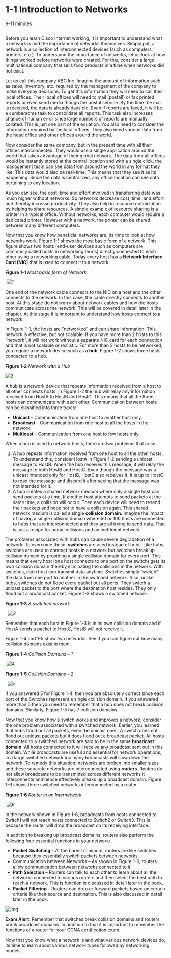 # 1-1 Introduction to Networks

9–11 minutes

---

Before you learn Cisco Internet working, it is important to understand what a network is and the importance of networks themselves. Simply put, a network is a collection of interconnected devices (such as computers, printers, etc.). To understand the importance of networks, let us look at how things worked before networks were created. For this, consider a large multinational company that sells food products in a time when networks did not exist.

Let us call this company ABC Inc. Imagine the amount of information such as sales, inventory, etc. required by the management of the company to make everyday decisions. To get this information they will need to call their local offices. Their local offices will need to mail (postal!) or fax printed reports or even send media though the postal service. By the time the mail is received, the data is already days old. Even if reports are faxed, it will be a cumbersome task to consolidate all reports. This task also increases chance of human error since large numbers of reports are manually collated. This is just one part of the equation. You also need to consider the information required by the local offices. They also need various data from the head office and other offices around the world.

Now consider the same company, but in the present time with all their offices interconnected. They would use a single application around the world that takes advantage of their global network. The data from all offices would be instantly stored at the central location and with a single click, the management team can see data from around the world in any format they like. This data would also be real-time. This means that they see it as its happening. Since the data is centralized, any office location can see data pertaining to any location.

As you can see, the cost, time and effort involved in transferring data was much higher without networks. So networks decrease cost, time, and effort and thereby increase productivity. They also help in resource optimization by helping to share resources. A simple example of resource sharing is a printer in a typical office. Without networks, each computer would require a dedicated printer. However with a network, the printer can be shared between many different computers.

Now that you know how beneficial networks are, its time to look at how networks work. Figure 1-1 shows the most basic form of a network. This figure shows two hosts (end-user devices such as computers are commonly called hosts in networking terms) directly connected to each other using a networking cable. Today every host has a **Network Interface Card (NIC)** that is used to connect it to a network.

**Figure 1-1** _Most basic form of Network_

 _![1](https://s8185.pcdn.co/wp-content/uploads/2013/10/11.png)_

One end of the network cable connects to the NIC on a host and the other connects to the network. In this case, the cable directly connects to another host. At this stage do not worry about network cables and how the hosts communicate across the network. This will be covered in detail later in the chapter. At this stage it is important to understand how hosts connect to a network.

In Figure 1-1, the hosts are “networked” and can share information. This network is effective, but not scalable. If you have more than 2 hosts to this “network”, it will not work without a separate NIC card for each connection and that is not scalable or realistic. For more than 2 hosts to be networked, you require a network device such as a **hub**. Figure 1-2 shows three hosts connected to a hub.

**Figure 1-2** _Network with a Hub_

![2](https://s8185.pcdn.co/wp-content/uploads/2013/10/2.png)

A hub is a network device that repeats information received from a host to all other connects hosts. In Figure 1-2 the hub will relay any information received from HostA to HostB and HostC. This means that all the three hosts can communicate with each other. Communication between hosts can be classified into three types:

- **Unicast** – Communication from one host to another host only.
- **Broadcast** – Communication from one host to all the hosts in the network.
- **Multicast** – Communication from one host to few hosts only.

When a hub is used to network hosts, there are two problems that arise:

1. A hub repeats information received from one host to all the other hosts. To understand this, consider HostA in Figure 1-2 sending a unicast message to HostB. When the hub receives this message; it will relay the message to both HostB and HostC. Even though the message was a unicast intended only for HostB, HostC also receives it. It is up to HostC to read the message and discard it after seeing that the message was not intended for it.
2. A hub creates a shared network medium where only a single host can send packets at a time. If another host attempts to send packets at the same time, a collision will occur. Then each device will need to resend their packets and hope not to have a collision again. This shared network medium is called a single **collision domain.** Imagine the impact of having a single collision domain where 50 or 100 hosts are connected to hubs that are interconnected and they are all trying to send data. That is just a recipe for many collisions and an inefficient network.

The problems associated with hubs can cause severe degradation of a network. To overcome these, **switches** are used instead of hubs. Like hubs, switches are used to connect hosts in a network but switches break up collision domain by providing a single collision domain for every port. This means that every host (one host connects to one port on the switch) gets its own collision domain thereby eliminating the collisions in the network. With switches, each host can transmit data anytime. Switches simply “switch” the data from one port to another in the switched network. Also, unlike hubs, switches do not flood every packet out all ports. They switch a unicast packet to the port where the destination host resides. They only flood out a broadcast packet. Figure 1-3 shows a switched network.

**Figure 1-3** _A switched network_

  _![3](https://s8185.pcdn.co/wp-content/uploads/2013/10/3.png)_

Remember that each host in Figure 1-3 is in its own collision domain and if HostA sends a packet to HostC, HostB will not receive it.

Figure 1-4 and 1-5 show two networks. See if you can figure out how many collision domains exist in them.

**Figure 1-4** _Collision Domains – 1_

 _![4](https://s8185.pcdn.co/wp-content/uploads/2013/10/4.png)_

**Figure 1-5** _Collision Domains – 2_

  _![5](https://s8185.pcdn.co/wp-content/uploads/2013/10/5.png)_

If you answered 5 for Figure 1-4, then you are absolutely correct since each port of the Switches represent a single collision domain. If you answered more than 5 then you need to remember that a hub does not break collision domains. Similarly, Figure 1-5 has 7 collision domains.

Now that you know how a switch works and improves a network, consider the one problem associated with a switched network. Earlier, you learned that hubs flood out all packets, even the unicast ones. A switch does not flood out unicast packets but it does flood out a broadcast packet. All hosts connected to a switched network are said to be in the same **broadcast domain**. All hosts connected to it will receive any broadcast sent out in this domain. While broadcasts are useful and essential for network operations, in a large switched network too many broadcasts will slow down the network. To remedy this situation, networks are broken into smaller sizes and these separate networks are interconnected using **routers**. Routers do not allow broadcasts to be transmitted across different networks it interconnects and hence effectively breaks up a broadcast domain. Figure 1-6 shows three switched networks interconnected by a router. 

**Figure 1-6** _Router in an Internetwork_

 _![6](https://s8185.pcdn.co/wp-content/uploads/2013/10/6.png)_

In the network shown in Figure 1-6, broadcasts from hosts connected to Switch1 will not reach hosts connected to Switch2 or Switch3. This is because the router will drop the broadcast on its receiving interface.

In addition to breaking up broadcast domains, routers also perform the following four essential functions in your network:

- **Packet Switching** – At the barest minimum, routers are like switches because they essentially switch packets between networks.
- Communication between Networks – As shown in Figure 1-6, routers allow communication between networks connected to it.
- **Path Selection** – Routers can talk to each other to learn about all the networks connected to various routers and then select the best path to reach a network. This is function is discussed in detail later in the book.
- **Packet Filtering** – Routers can drop or forward packets based on certain criteria like their source and destination. This is also discussed in detail later in the book.

![img](https://s8185.pcdn.co/wp-content/plugins/wp-special-textboxes/images/info.png)

**Exam Alert**: Remember that switches break collision domains and routers break broadcast domains. In addition to that it is important to remember the functions of a router for your CCNA certification exam.

Now that you know what a network is and what various network devices do, its time to learn about various network types followed by networking models.